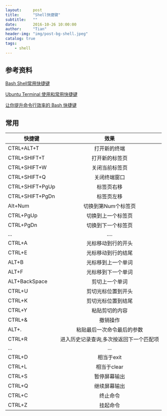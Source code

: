 ```yaml
---
layout:     post
title:      "Shell快捷键"
subtitle:   ""
date:       2016-10-26 10:00:00
author:     "Tian"
header-img: "img/post-bg-shell.jpeg"
catalog: true
tags:
    - shell
---
```


## 参考资料

[Bash Shell常用快捷键](https://github.com/hokein/Wiki/wiki/Bash-Shell%E5%B8%B8%E7%94%A8%E5%BF%AB%E6%8D%B7%E9%94%AE)

[Ubuntu Terminal 使用和常用快捷键](http://www.cnblogs.com/youxin/archive/2013/04/07/3006189.html)

[让你提升命令行效率的 Bash 快捷键](https://linuxtoy.org/archives/bash-shortcuts.html)

## 常用

|快捷键|效果|
|---|:---:|
|CTRL+ALT+T|打开新的终端|
|CTRL+SHIFT+T|打开新的标签页|
|CTRL+SHIFT+W|关闭当前标签页|
|CTRL+SHIFT+Q|关闭终端窗口|
|CTRL+SHIFT+PgUp|标签页右移|
|CTRL+SHIFT+PgDn|标签页左移|
|Alt+Num|切换到第Num个标签页|
|CTRL+PgUp|切换到上一个标签页|
|CTRL+PgDn|切换到下一个标签页|
|...|....|
|CTRL+A|光标移动到行的开头|
|CTRL+E|光标移动到行的结尾|
|ALT+B|光标移到上一个单词|
|ALT+F|光标移到下一个单词|
|ALT+BackSpace|剪切上一个单词|
|CTRL+U|剪切光标位置到开头|
|CTRL+K|剪切光标位置到结尾|
|CTRL+Y|粘贴剪切的内容|
|CTRL+&|撤销操作|
|ALT+.|粘贴最后一次命令最后的参数|
|CTRL+R|进入历史记录查询,多次按返回下一个匹配项|
|...|...|
|CTRL+D|相当于exit|
|CTRL+L|相当于clear|
|CTRL+S|暂停屏幕输出|
|CTRL+Q|继续屏幕输出|
|CTRL+C|终止命令|
|CTRL+Z|挂起命令|
